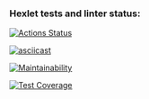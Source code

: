 ### Hexlet tests and linter status:
[![Actions Status](https://github.com/ronokiri2/frontend-project-lvl2/workflows/hexlet-check/badge.svg)](https://github.com/ronokiri2/frontend-project-lvl2/actions)

[![asciicast](https://asciinema.org/a/GlopZTUejJICyEPXMOz82Ul8O.svg)](https://asciinema.org/a/GlopZTUejJICyEPXMOz82Ul8O)

[![Maintainability](https://api.codeclimate.com/v1/badges/86ba14663e7d86a36068/maintainability)](https://codeclimate.com/github/ronokiri2/frontend-project-lvl2/maintainability)

[![Test Coverage](https://api.codeclimate.com/v1/badges/86ba14663e7d86a36068/test_coverage)](https://codeclimate.com/github/ronokiri2/frontend-project-lvl2/test_coverage)
